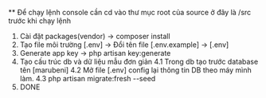 ** Để chạy lệnh console cần cd vào thư mục root của source ở đây là /src trước khi chạy lệnh
1. Cài đặt packages(vendor)
	-> composer install
2. Tạo file môi trường [.env] 
	-> Đổi tên file [.env.example] -> [.env]
3. Generate app key
	-> php artisan key:generate
4. Tạo cấu trúc db và dữ liệu mẫu đơn giản
	4.1 Trong db tạo trước database tên [marubeni]
	4.2 Mở file [.env] config lại thông tin DB theo máy mình làm.
	4.3 php artisan migrate:fresh --seed
5. DONE
